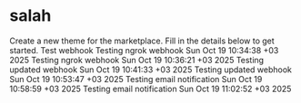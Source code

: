 # salah
Create a new theme for the marketplace. Fill in the details below to get started.
Test webhook
Testing ngrok webhook Sun Oct 19 10:34:38 +03 2025
Testing ngrok webhook Sun Oct 19 10:36:21 +03 2025
Testing updated webhook Sun Oct 19 10:41:33 +03 2025
Testing updated webhook Sun Oct 19 10:53:47 +03 2025
Testing email notification Sun Oct 19 10:58:59 +03 2025
Testing email notification Sun Oct 19 11:02:52 +03 2025
